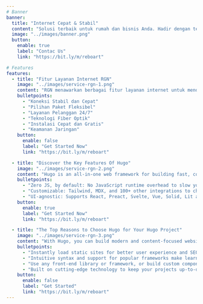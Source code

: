 ```yaml
---
# Banner
banner:
  title: "Internet Cepat & Stabil"
  content: "Solusi terbaik untuk rumah dan bisnis Anda. Hadir dengan teknologi terbaru dan dukungan profesional 24/7."
  image: "../images/banner.png"
  button:
    enable: true
    label: "Contac Us"
    link: "https://bit.ly/m/reboart"

# Features
features:
  - title: "Fitur Layanan Internet RGN"
    image: "../images/service-rgn-1.png"
    content: "RGN menawarkan berbagai fitur layanan internet untuk mendukung kebutuhan pengguna, baik individu maupun bisnis. Fitur-fitur tersebut antara lain:"
    bulletpoints:
      - "Koneksi Stabil dan Cepat"
      - "Pilihan Paket Fleksibel"
      - "Layanan Pelanggan 24/7"
      - "Teknologi Fiber Optik"
      - "Instalasi Cepat dan Gratis"
      - "Keamanan Jaringan"
    button:
      enable: false
      label: "Get Started Now"
      link: "https://bit.ly/m/reboart"

  - title: "Discover the Key Features Of Hugo"
    image: "../images/service-rgn-2.png"
    content: "Hugo is an all-in-one web framework for building fast, content-focused websites. It offers a range of exciting features for developers and website creators. Some of the key features are:"
    bulletpoints:
      - "Zero JS, by default: No JavaScript runtime overhead to slow you down."
      - "Customizable: Tailwind, MDX, and 100+ other integrations to choose from."
      - "UI-agnostic: Supports React, Preact, Svelte, Vue, Solid, Lit and more."
    button:
      enable: true
      label: "Get Started Now"
      link: "https://bit.ly/m/reboart"

  - title: "The Top Reasons to Choose Hugo for Your Hugo Project"
    image: "../images/service-rgn-3.png"
    content: "With Hugo, you can build modern and content-focused websites without sacrificing performance or ease of use."
    bulletpoints:
      - "Instantly load static sites for better user experience and SEO."
      - "Intuitive syntax and support for popular frameworks make learning and using Hugo a breeze."
      - "Use any front-end library or framework, or build custom components, for any project size."
      - "Built on cutting-edge technology to keep your projects up-to-date with the latest web standards."
    button:
      enable: false
      label: "Get Started"
      link: "https://bit.ly/m/reboart"
---
```

